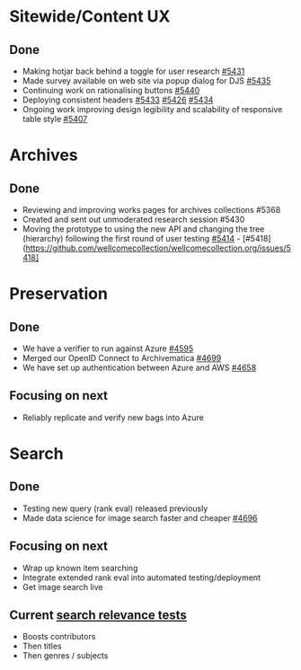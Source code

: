 # Sitewide/Content UX
## Done
- Making hotjar back behind a toggle for user research [#5431](https://github.com/wellcomecollection/wellcomecollection.org/pull/5431)
- Made survey available on web site via popup dialog for DJS [#5435](https://github.com/wellcomecollection/wellcomecollection.org/pull/5435)
- Continuing work on rationalising buttons [#5440](https://github.com/wellcomecollection/wellcomecollection.org/pull/5440)
- Deploying consistent headers [#5433](https://github.com/wellcomecollection/wellcomecollection.org/pull/5433) [#5426](https://github.com/wellcomecollection/wellcomecollection.org/pull/5426) [#5434](https://github.com/wellcomecollection/wellcomecollection.org/pull/5434)
- Ongoing work improving design legibility and scalability of responsive table style [#5407](https://github.com/wellcomecollection/wellcomecollection.org/issues/5407)


# Archives
## Done
- Reviewing and improving works pages for archives collections #5368
- Created and sent out unmoderated research session  #5430
- Moving the prototype to using the new API and changing the tree (hierarchy) following the first round of user testing [#5414](https://github.com/wellcomecollection/wellcomecollection.org/issues/5414) - [#5418](https://github.com/wellcomecollection/wellcomecollection.org/issues/5418]


# Preservation 
## Done
- We have a verifier to run against Azure [#4595](https://github.com/wellcomecollection/platform/issues/4595)
- Merged our OpenID Connect to Archivematica [#4699](https://github.com/wellcomecollection/platform/issues/4699)
- We have set up authentication between Azure and AWS [#4658](https://github.com/wellcomecollection/platform/issues/4658)


## Focusing on next
- Reliably replicate and verify new bags into Azure

# Search
## Done
- Testing new query (rank eval) released previously
- Made data science for image search faster and cheaper [#4696](https://github.com/wellcomecollection/platform/issues/4696)


## Focusing on next
- Wrap up known item searching
- Integrate extended rank eval into automated testing/deployment
- Get image search live

## Current [search relevance tests](https://docs.wellcomecollection.org/catalogue/search/tests)
- Boosts contributors
- Then titles
- Then genres / subjects
